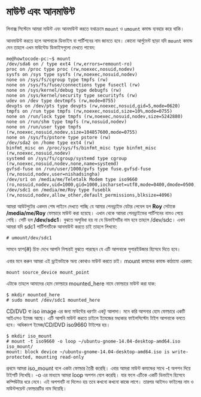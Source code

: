 # মাউন্ট এবং আনমাউন্ট

লিনাক্স সিস্টেমে আমরা মাউন্ট এবং আনমাউন্ট করতে যথাক্রমে `mount` ও `umount` কমান্ড ব্যবহার করে থাকি।

আনমাউন্ট করতে‍ হলে আপনাকে ডিভাইস বা পার্টিশনের নাম জানতে হবে। কোনো আর্গুমেন্ট ছাড়া যদি `mount` কমান্ড দেন তাহলে এখন মাউন্টেড ডিভাইসগুলো দেখতে পাবেন:

```
me@howtocode-pc:~$ mount
/dev/sda6 on / type ext4 (rw,errors=remount-ro)
proc on /proc type proc (rw,noexec,nosuid,nodev)
sysfs on /sys type sysfs (rw,noexec,nosuid,nodev)
none on /sys/fs/cgroup type tmpfs (rw)
none on /sys/fs/fuse/connections type fusectl (rw)
none on /sys/kernel/debug type debugfs (rw)
none on /sys/kernel/security type securityfs (rw)
udev on /dev type devtmpfs (rw,mode=0755)
devpts on /dev/pts type devpts (rw,noexec,nosuid,gid=5,mode=0620)
tmpfs on /run type tmpfs (rw,noexec,nosuid,size=10%,mode=0755)
none on /run/lock type tmpfs (rw,noexec,nosuid,nodev,size=5242880)
none on /run/shm type tmpfs (rw,nosuid,nodev)
none on /run/user type tmpfs (rw,noexec,nosuid,nodev,size=104857600,mode=0755)
none on /sys/fs/pstore type pstore (rw)
/dev/sda2 on /home type ext4 (rw)
binfmt_misc on /proc/sys/fs/binfmt_misc type binfmt_misc (rw,noexec,nosuid,nodev)
systemd on /sys/fs/cgroup/systemd type cgroup (rw,noexec,nosuid,nodev,none,name=systemd)
gvfsd-fuse on /run/user/1000/gvfs type fuse.gvfsd-fuse (rw,nosuid,nodev,user=nishadsingha)
/dev/sr1 on /media/me/Teletalk Modem type iso9660 (ro,nosuid,nodev,uid=1000,gid=1000,iocharset=utf8,mode=0400,dmode=0500,uhelper=udisks2)
/dev/sdc1 on /media/me/Roy type fuseblk (rw,nosuid,nodev,allow_other,default_permissions,blksize=4096)
```

আমরা আউটপুটের একদম শেষ লাইনে দেখতে পাচ্ছি যে আমার পেনড্রাইভ যেটার লেবেল হল **Roy** সেটাকে **/media/me/Roy** ফোল্ডারে মাউন্ট করা হয়েছে। এখান থেকে আমরা পেনড্রাইভের পার্টিশনের নামও পেয়ে গেছি। সেটি হল **/dev/sdc1**। বুঝতে অসুবিধা হয় না যে ডিভাইসটির নাম হবে তাহলে /dev/sdc। এখন আমরা যদি sdc1 পার্টিশনটিকে আনমাউন্ট করতে চাই তাহলে লিখবো:

```
# umount/dev/sdc1
```

সামনে হ্যাশ(#) চিহ্ন দেখে আপনি নিশ্চয়ই বুঝতে পারছেন যে এটি আপনাকে সুপারইউজার হিসেবে দিতে হবে।

এবার মনে করুন আমরা এই ড্রাইভটাকে অন্য কোথাও মাউন্ট করতে চাই। mount কমান্ডের কমান্ড কাঠামো এরকম:

```
mount source_device mount_point
```

এটাকে তাহলে আমাদের হোম ফোল্ডারে mounted_here নামে ফোল্ডারে মাউন্ট করা যাক:

```
$ mkdir mounted_here
# sudo mount /dev/sdc1 mounted_here
```

CD/DVD বা iso image এর জন্য মাউন্টের ধরণটা একটু আলাদা। মনে করি আপনার হোম ফোল্ডারে একটি আইএসও ইমেজ আছে। এটি আপনি মাউন্ট করতে চাইলে ইমেজের মধ্যকার ফাইলসিস্টেম টাইপ আপনাকে বলতে হবে। অধিকাংশ ইমেজ/CD/DVD iso9660 টাইপের হয়।

```
$ mkdir iso_mount
# mount -t iso9660 -o loop ~/ubuntu-gnome-14.04-desktop-amd64.iso iso_mount/
mount: block device ~/ubuntu-gnome-14.04-desktop-amd64.iso is write-protected, mounting read-only
```

প্রথমে আমরা iso_mount বলে একটা ফোল্ডার তৈরী করেছি। এবার আমরা মাউন্ট কমান্ডের সাথে -t অপশন দিয়ে টাইপটি লিখেছি। -o এর মাধ্যমে আমরা loop অপশন যোগ করেছি।  যার ফলে এটিকে একটি ডিভাইস হিসেবে কম্পিউটার ধরে নেবে। এই অপশনটি না দিলেও হয় তবে কখনো কখনো কাজে লাগে।  তারপর আইসও ফাইলের নাম ও মাউন্টপয়েন্ট ফোল্ডারটির নাম দিয়েছি।